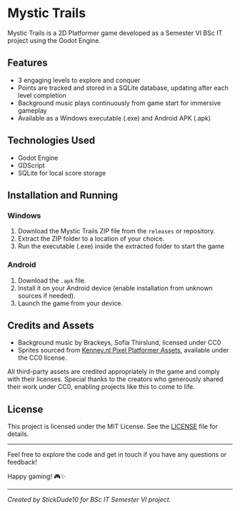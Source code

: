 # Mystic Trails

Mystic Trails is a 2D Platformer game developed as a Semester VI BSc IT project using the Godot Engine.

## Features

- 3 engaging levels to explore and conquer  
- Points are tracked and stored in a SQLite database, updating after each level completion  
- Background music plays continuously from game start for immersive gameplay  
- Available as a Windows executable (.exe) and Android APK (.apk)

## Technologies Used

- Godot Engine  
- GDScript  
- SQLite for local score storage  

## Installation and Running

### Windows

1. Download the Mystic Trails ZIP file from the `releases` or repository.  
2. Extract the ZIP folder to a location of your choice.  
3. Run the executable (.exe) inside the extracted folder to start the game

### Android

1. Download the `.apk` file.  
2. Install it on your Android device (enable installation from unknown sources if needed).  
3. Launch the game from your device.

## Credits and Assets

- Background music by Brackeys, Sofia Thirslund, licensed under CC0  
- Sprites sourced from [Kenney.nl Pixel Platformer Assets](https://kenney.nl/assets/pixel-platformer), available under the CC0 license.

All third-party assets are credited appropriately in the game and comply with their licenses.
Special thanks to the creators who generously shared their work under CC0, enabling projects like this to come to life.

## License

This project is licensed under the MIT License. See the [LICENSE](LICENSE) file for details.

---

Feel free to explore the code and get in touch if you have any questions or feedback!

Happy gaming! 🎮✨

---
*Created by StickDude10 for BSc IT Semester VI project.*
